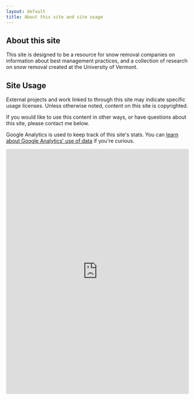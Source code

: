 ```yaml
---
layout: default
title: About this site and site usage
---
```


## About this site

This site is designed to be a resource for snow removal companies on information about best management practices, and a collection of research on snow removal created at the University of Vermont.

## Site Usage

External projects and work linked to through this site may indicate specific usage licenses. Unless otherwise noted, content on this site is copyrighted. 

If you would like to use this content in other ways, or have questions about this site, please contact me below.

Google Analytics is used to keep track of this site's stats. You can [learn about Google Analytics' use of data](https://policies.google.com/privacy?hl=en&gl=us) if you're curious.

<iframe id="contact-form" src="https://docs.google.com/forms/d/e/1FAIpQLSdF2-jt4IzQfpnvxtYXM8EoDYN46iPiZ6D-wnoplDk7bBUtjg/viewform?embedded=true" width="500" height="670" frameborder="0" marginheight="0" marginwidth="0">Loading...</iframe>
